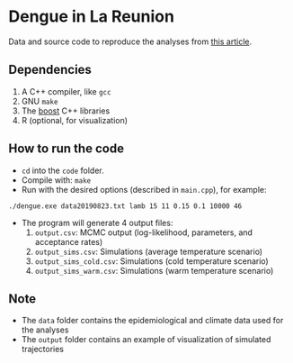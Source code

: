 # Dengue in La Reunion

Data and source code to reproduce the analyses from [this article](https://academic.oup.com/jid/advance-article/doi/10.1093/infdis/jiad468/7438952?searchresult=1).

## Dependencies
1. A C++ compiler, like `gcc`
2. GNU `make`
3. The [boost](https://www.boost.org) C++ libraries
4. R (optional, for visualization)

## How to run the code
* `cd` into the `code` folder.
* Compile with: `make`
* Run with the desired options (described in `main.cpp`), for example:
```
./dengue.exe data20190823.txt lamb 15 11 0.15 0.1 10000 46
```
* The program will generate 4 output files:
    1. `output.csv`: MCMC output (log-likelihood, parameters, and acceptance rates)
    2. `output_sims.csv`: Simulations (average temperature scenario)
    3. `output_sims_cold.csv`: Simulations (cold temperature scenario)
    4. `output_sims_warm.csv`: Simulations (warm temperature scenario)

## Note
* The `data` folder contains the epidemiological and climate data used for the analyses
* The `output` folder contains an example of visualization of simulated trajectories
